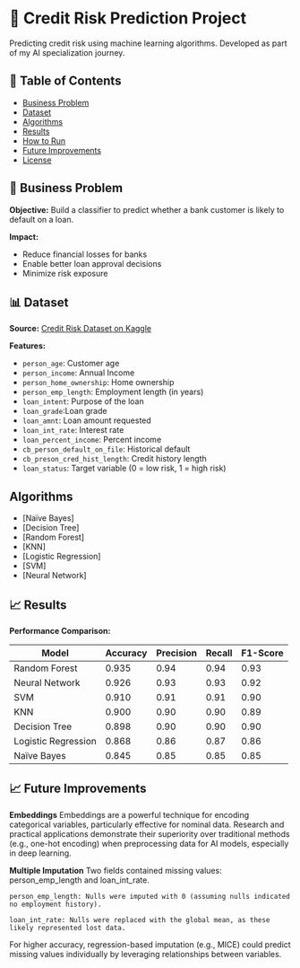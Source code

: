 # 🏦 Credit Risk Prediction Project

Predicting credit risk using machine learning algorithms. Developed as part of my AI specialization journey.

## 📌 Table of Contents
- [Business Problem](#-business-problem)
- [Dataset](#-dataset)
- [Algorithms](#-Algorithms)
- [Results](#-results)
- [How to Run](#-how-to-run)
- [Future Improvements](#-future-improvements)
- [License](#-license)

## 🎯 Business Problem
**Objective:** Build a classifier to predict whether a bank customer is likely to default on a loan.

**Impact:**
- Reduce financial losses for banks
- Enable better loan approval decisions
- Minimize risk exposure

## 📊 Dataset
**Source:** [Credit Risk Dataset on Kaggle](https://www.kaggle.com/datasets/laotse/credit-risk-dataset)

**Features:**
- `person_age`: Customer age
- `person_income`: Annual Income
- `person_home_ownership`: Home ownership
- `person_emp_length`: Employment length (in years)
- `loan_intent`: Purpose of the loan
- `loan_grade`:Loan grade
- `loan_amnt`: Loan amount requested
- `loan_int_rate`: Interest rate
- `loan_percent_income`: Percent income
- `cb_person_default_on_file`: Historical default
- `cb_preson_cred_hist_length`: Credit history length
- `loan_status`: Target variable (0 = low risk, 1 = high risk)

## Algorithms
- [Naïve Bayes]
- [Decision Tree]
- [Random Forest]
- [KNN]
- [Logistic Regression]
- [SVM]
- [Neural Network]

## 📈 Results
**Performance Comparison:**

|         Model         | Accuracy | Precision | Recall | F1-Score |
|-----------------------|----------|-----------|--------|----------|
| Random Forest         |   0.935  |    0.94   |  0.94  |   0.93   |
| Neural Network        |   0.926  |    0.93   |  0.93  |   0.92   |
| SVM                   |   0.910  |    0.91   |  0.91  |   0.90   |
| KNN                   |   0.900  |    0.90   |  0.90  |   0.89   |
| Decision Tree         |   0.898  |    0.90   |  0.90  |   0.90   |
| Logistic Regression   |   0.868  |    0.86   |  0.87  |   0.86   |
| Naïve Bayes           |   0.845  |    0.85   |  0.85  |   0.85   |

## 📈 Future Improvements
**Embeddings**
Embeddings are a powerful technique for encoding categorical variables, particularly effective for nominal data. Research and practical applications demonstrate their superiority over traditional methods (e.g., one-hot encoding) when preprocessing data for AI models, especially in deep learning.

**Multiple Imputation**
Two fields contained missing values: person_emp_length and loan_int_rate.

    person_emp_length: Nulls were imputed with 0 (assuming nulls indicated no employment history).

    loan_int_rate: Nulls were replaced with the global mean, as these likely represented lost data.

For higher accuracy, regression-based imputation (e.g., MICE) could predict missing values individually by leveraging relationships between variables.
